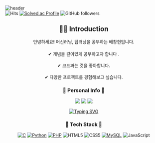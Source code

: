 ### 
![header](https://capsule-render.vercel.app/api?type=waving&color=auto&height=300&section=header&text=Welcome!😁&desc=This%20is%20ChangHyuns%20Github.%20&fontSize=90&descSize=30&fontColor=ffffff&fontAlignY=40)<br>
![Hits](https://hits.seeyoufarm.com/api/count/incr/badge.svg?url=https%3A%2F%2Fgithub.com%2FBae-ChangHyun%2FBae-ChangHyun&count_bg=%23151515&title_bg=%230F28E7&icon=github.svg&icon_color=%23E7E7E7&title=hits&edge_flat=false)
[![Solved.ac Profile](http://mazassumnida.wtf/api/mini/generate_badge?boj=matthew624)](https://solved.ac/matthew624/)
<img alt="GitHub followers" src="https://img.shields.io/github/followers/Bae-ChangHyun">


<div align="center">
  <p align="center">
    
  <div align=center>
    <h2>💁‍♂️ Introduction</h2>
    <p>안녕하세요❗ 머신러닝, 딥러닝을 공부하는 배창현입니다.</p>
    <span>✔ 개념을 깊이있게 공부하고자 합니다 .</span>
    <br>
    <br>
    <span>✔ 코드짜는 것을 좋아합니다.</span>
    <br>
    <br>
    <span>✔ 다양한 프로젝트를 경험해보고 싶습니다.</span>
    <br>

  </div>


### :cake: Personal Info  :cake:
<a href="mailto:matthew624@naver.com"><img src="https://img.shields.io/badge/Mail-03C75A?style=flat&logo=naver&logoColor=ffffff&link=mailto%3Amatthew624%40naver.com"/></a>
<a href="https://changsroad.tistory.com/"><img src="https://img.shields.io/badge/Dev%20Blog-333333?style=%20for-the-badge&logo=tistory&logoColor=%23333333&color=%23fc4e42&link=https%3A%2F%2Fchangsroad.tistory.com%2F"/></a> 
<a href="https://www.instagram.com/raeps_dlog_/"><img src="https://img.shields.io/badge/Insta-ffffff?style=%20for-the-badge&logo=instagram&logoColor=%23ffffff&color=%23E4405F&link=https%3A%2F%2Fchangsroad.tistory.com%2F"/></a>

[![Typing SVG](https://readme-typing-svg.demolab.com/?lines=Study+hard+of+text;Second+line+of+text)](https://git.io/typing-svg)


### :wrench: Tech Stack  :wrench:
[![C](https://img.shields.io/badge/C-00599C?style=flat-square&logo=C&logoColor=FFFFFF)]()
[![Python](https://img.shields.io/badge/Python-FADE27?style=flat-square&logo=Python&logoColor=FFFFFF)]()
[![PHP](https://img.shields.io/badge/PHP-777BB4?style=flat-square&logo=PHP&logoColor=FFFFFF)]()
![HTML5](https://img.shields.io/badge/html5-%23E34F26.svg?style=flat-square&logo=html5&logoColor=white)
![CSS5](https://img.shields.io/badge/CSS-%23E34F26.svg?style=flat-square&logo=CSS3&logoColor=white)
[![MySQL](https://img.shields.io/badge/MySQL-4479A1?style=flat-square&logo=MySQL&logoColor=FFFFFF)]()
![JavaScript](https://img.shields.io/badge/javascript-%23323330?style=flat-square&logo=javascript&logoColor=%23F7DF1E)
</div>

<!--
**Bae-ChangHyun/Bae-ChangHyun** is a ✨ _special_ ✨ repository because its `README.md` (this file) appears on your GitHub profile.

Here are some ideas to get you started:

- 🔭 I’m currently working on ...
- 🌱 I’m currently learning ...
- 👯 I’m looking to collaborate on ...
- 🤔 I’m looking for help with ...
- 💬 Ask me about ...
- 📫 How to reach me: ...
- 😄 Pronouns: ...
- ⚡ Fun fact: ...
-->

